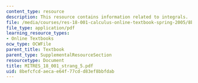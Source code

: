 ```yaml
---
content_type: resource
description: This resource contains information related to integrals.
file: /media/courses/res-18-001-calculus-online-textbook-spring-2005/8befcfcdaecae64f77cdd83ef8bbfdab_MITRES_18_001_strang_5.pdf
file_type: application/pdf
learning_resource_types:
- Online Textbooks
ocw_type: OCWFile
parent_title: Textbook
parent_type: SupplementalResourceSection
resourcetype: Document
title: MITRES_18_001_strang_5.pdf
uid: 8befcfcd-aeca-e64f-77cd-d83ef8bbfdab
---
```

